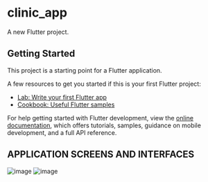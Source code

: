 # clinic_app

A new Flutter project.

## Getting Started

This project is a starting point for a Flutter application.

A few resources to get you started if this is your first Flutter project:

- [Lab: Write your first Flutter app](https://docs.flutter.dev/get-started/codelab)
- [Cookbook: Useful Flutter samples](https://docs.flutter.dev/cookbook)

For help getting started with Flutter development, view the
[online documentation](https://docs.flutter.dev/), which offers tutorials,
samples, guidance on mobile development, and a full API reference.

## APPLICATION SCREENS AND INTERFACES 
![image](https://github.com/user-attachments/assets/3a920348-2de9-4d7d-bd87-e47ede3c94fa)
![image](https://github.com/user-attachments/assets/43cfefa8-c1a7-4c72-8eed-b5b2e34342bd)
